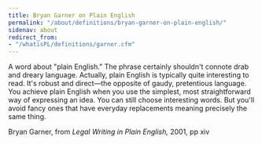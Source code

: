 ```yaml
---
title: Bryan Garner on Plain English
permalink: "/about/definitions/bryan-garner-on-plain-english/"
sidenav: about
redirect_from:
- "/whatisPL/definitions/garner.cfm"
---
```


A word about "plain English." The phrase certainly shouldn't connote drab and dreary language. Actually, plain English is typically quite interesting to read. It's robust and direct—the opposite of gaudy, pretentious language. You achieve plain English when you use the simplest, most straightforward way of expressing an idea. You can still choose interesting words. But you'll avoid fancy ones that have everyday replacements meaning precisely the same thing.

Bryan Garner, from _Legal Writing in Plain English,_ 2001, pp xiv
